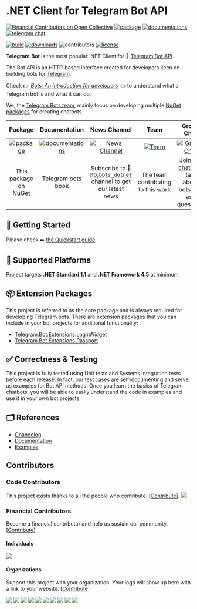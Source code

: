 # .NET Client for Telegram Bot API

[![Financial Contributors on Open Collective](https://opencollective.com/telegrambots/all/badge.svg?label=financial+contributors&style=flat-square)](https://opencollective.com/telegrambots) [![package](https://img.shields.io/nuget/vpre/Telegram.Bot.svg?label=Telegram.Bot&style=flat-square)](https://www.nuget.org/packages/Telegram.Bot)
[![documentations](https://img.shields.io/badge/Documentations-Book-orange.svg?style=flat-square)](https://telegrambots.github.io/book)
[![telegram chat](https://img.shields.io/badge/Support_Chat-Telegram-blue.svg?style=flat-square)](https://t.me/joinchat/B35YY0QbLfd034CFnvCtCA)

[![build](https://img.shields.io/appveyor/ci/MrRoundRobin/telegram-bot/master.svg?style=flat-square&label=Build)](https://ci.appveyor.com/project/MrRoundRobin/telegram-bot/branch/master)
[![downloads](https://img.shields.io/nuget/dt/Telegram.Bot.svg?style=flat-square&label=Package%20Downloads)](https://www.nuget.org/packages/Telegram.Bot)
![contributors](https://img.shields.io/github/contributors/TelegramBots/Telegram.Bot.svg?style=flat-square&label=Contributors)
[![license](https://img.shields.io/github/license/TelegramBots/telegram.bot.svg?style=flat-square&maxAge=2592000&label=License)](https://raw.githubusercontent.com/TelegramBots/telegram.bot/master/LICENSE)

**Telegram.Bot** is the most popular .NET Client for 🤖 [Telegram Bot API].

The Bot API is an HTTP-based interface created for developers keen on building bots for [Telegram].

Check 👉 [_Bots: An introduction for developers_] 👈 to understand what a Telegram bot is and what it can do.

We, the [Telegram Bots team], mainly focus on developing multiple [NuGet packages] for creating chatbots.

|Package|Documentation|News Channel|Team|Group Chat|
|:-----:|:-----------:|:----------:|:--:|:--------:|
| [![package](docs/logo-nuget.png)](https://www.nuget.org/packages/Telegram.Bot) | [![documentations](docs/logo-docs.png)](https://telegrambots.github.io/book) | [![News Channel](docs/logo-channel.jpg)](https://t.me/tgbots_dotnet) | [![Team](docs/logo-gh.png)](https://github.com/orgs/TelegramBots/people) | [![Group Chat](docs/logo-chat.jpg)](https://t.me/joinchat/B35YY0QbLfd034CFnvCtCA) |
| This package on NuGet | Telegram bots book | Subscribe to 📣 [`@tgbots_dotnet`] channel to get our latest news | The team contributing to this work | [Join our chat] 💬 to talk about bots and ask questions |

## 🔨 Getting Started

Please check ➡️ [the Quickstart guide].

## 🚧 Supported Platforms

Project targets **.NET Standard 1.1** and **.NET Framework 4.5** at minimum.

## 📦 Extension Packages

This project is referred to as the core package and is always required for developing Telegram bots.
There are extension packages that you can include in your bot projects for additional functionality:

- [Telegram.Bot.Extensions.LoginWidget]
- [Telegram.Bot.Extensions.Passport]

## ✅ Correctness & Testing

This project is fully tested using Unit tests and Systems Integration tests before each release.
In fact, our test cases are self-documenting and serve as examples for Bot API methods.
Once you learn the basics of Telegram chatbots, you will be able to easily understand the code in examples and
use it in your own bot projects.

## 🗂 References

- [Changelog](CHANGELOG.md)
- [Documentation](https://telegrambots.github.io/book)
- [Examples](https://github.com/TelegramBots/telegram.bot.examples)

<!-- ---- -->

[Telegram Bot API]: https://core.telegram.org/bots/api
[Telegram]: https://www.telegram.org/
[_Bots: An introduction for developers_]: https://core.telegram.org/bots
[Telegram Bots team]: https://github.com/orgs/TelegramBots/people
[NuGet packages]: https://www.nuget.org/profiles/TelegramBots
[`@tgbots_dotnet`]: https://t.me/tgbots_dotnet
[Join our chat]: https://t.me/joinchat/B35YY0QbLfd034CFnvCtCA
[the Quickstart guide]: https://telegrambots.github.io/book/1/quickstart.html
[Telegram.Bot.Extensions.LoginWidget]: https://github.com/TelegramBots/Telegram.Bot.Extensions.LoginWidget
[Telegram.Bot.Extensions.Passport]: https://github.com/TelegramBots/Telegram.Bot.Extensions.Passport

## Contributors

### Code Contributors

This project exists thanks to all the people who contribute. [[Contribute](CONTRIBUTING.md)].
<a href="https://github.com/TelegramBots/Telegram.Bot/graphs/contributors"><img src="https://opencollective.com/telegrambots/contributors.svg?width=890&button=false" /></a>

### Financial Contributors

Become a financial contributor and help us sustain our community. [[Contribute](https://opencollective.com/telegrambots/contribute)]

#### Individuals

<a href="https://opencollective.com/telegrambots"><img src="https://opencollective.com/telegrambots/individuals.svg?width=890"></a>

#### Organizations

Support this project with your organization. Your logo will show up here with a link to your website. [[Contribute](https://opencollective.com/telegrambots/contribute)]

<a href="https://opencollective.com/telegrambots/organization/0/website"><img src="https://opencollective.com/telegrambots/organization/0/avatar.svg"></a>
<a href="https://opencollective.com/telegrambots/organization/1/website"><img src="https://opencollective.com/telegrambots/organization/1/avatar.svg"></a>
<a href="https://opencollective.com/telegrambots/organization/2/website"><img src="https://opencollective.com/telegrambots/organization/2/avatar.svg"></a>
<a href="https://opencollective.com/telegrambots/organization/3/website"><img src="https://opencollective.com/telegrambots/organization/3/avatar.svg"></a>
<a href="https://opencollective.com/telegrambots/organization/4/website"><img src="https://opencollective.com/telegrambots/organization/4/avatar.svg"></a>
<a href="https://opencollective.com/telegrambots/organization/5/website"><img src="https://opencollective.com/telegrambots/organization/5/avatar.svg"></a>
<a href="https://opencollective.com/telegrambots/organization/6/website"><img src="https://opencollective.com/telegrambots/organization/6/avatar.svg"></a>
<a href="https://opencollective.com/telegrambots/organization/7/website"><img src="https://opencollective.com/telegrambots/organization/7/avatar.svg"></a>
<a href="https://opencollective.com/telegrambots/organization/8/website"><img src="https://opencollective.com/telegrambots/organization/8/avatar.svg"></a>
<a href="https://opencollective.com/telegrambots/organization/9/website"><img src="https://opencollective.com/telegrambots/organization/9/avatar.svg"></a>
